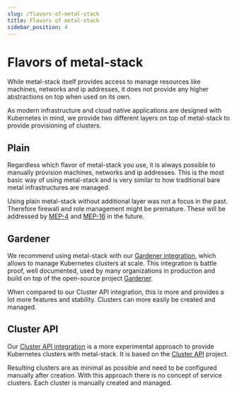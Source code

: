 ```yaml
---
slug: /flavors-of-metal-stack
title: Flavors of metal-stack
sidebar_position: 4
---
```


# Flavors of metal-stack

While metal-stack itself provides access to manage resources like machines, networks and ip addresses, it does not provide any higher abstractions on top when used on its own.

As modern infrastructure and cloud native applications are designed with Kubernetes in mind, we provide two different layers on top of metal-stack to provide provisioning of clusters.

## Plain

Regardless which flavor of metal-stack you use, it is always possible to manually provision machines, networks and ip addresses. This is the most basic way of using metal-stack and is very similar to how traditional bare metal infrastructures are managed.

Using plain metal-stack without additional layer was not a focus in the past. Therefore firewall and role management might be premature. These will be addressed by [MEP-4](../developers/proposals/MEP4/index.md) and [MEP-16](../developers/proposals/MEP16/index.md) in the future.

## Gardener

We recommend using metal-stack with our [Gardener integration](../concepts/kubernetes/gardener.md), which allows to manage Kubernetes clusters at scale. This integration is battle proof, well documented, used by many organizations in production and build on top of the open-source project [Gardener](https://gardener.cloud/).

When compared to our Cluster API integration, this is more and provides a lot more features and stability. Clusters can more easily be created and managed.

## Cluster API

Our [Cluster API integration](https://github.com/metal-stack/cluster-api-provider-metal-stack) is a more experimental approach to provide Kubernetes clusters with metal-stack. It is based on the [Cluster API](https://cluster-api.sigs.k8s.io/) project.

Resulting clusters are as minimal as possible and need to be configured manually after creation. With this approach there is no concept of service clusters. Each cluster is manually created and managed.
